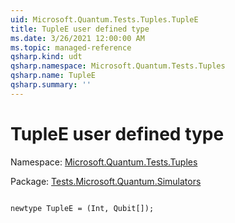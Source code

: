```yaml
---
uid: Microsoft.Quantum.Tests.Tuples.TupleE
title: TupleE user defined type
ms.date: 3/26/2021 12:00:00 AM
ms.topic: managed-reference
qsharp.kind: udt
qsharp.namespace: Microsoft.Quantum.Tests.Tuples
qsharp.name: TupleE
qsharp.summary: ''
---
```


# TupleE user defined type

Namespace: [Microsoft.Quantum.Tests.Tuples](xref:Microsoft.Quantum.Tests.Tuples)

Package: [Tests.Microsoft.Quantum.Simulators](https://nuget.org/packages/Tests.Microsoft.Quantum.Simulators)




```qsharp

newtype TupleE = (Int, Qubit[]);
```

